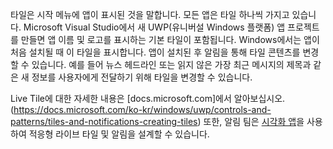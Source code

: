 ﻿타일은 시작 메뉴에 앱이 표시된 것을 말합니다. 모든 앱은 타일 하나씩 가지고 있습니다. Microsoft Visual Studio에서 새 UWP(유니버설 Windows 플랫폼) 앱 프로젝트를 만들면 앱 이름 및 로고를 표시하는 기본 타일이 포함됩니다. Windows에서는 앱이 처음 설치될 때 이 타일을 표시합니다. 앱이 설치된 후 알림을 통해 타일 콘텐츠를 변경할 수 있습니다. 예를 들어 뉴스 헤드라인 또는 읽지 않은 가장 최근 메시지의 제목과 같은 새 정보를 사용자에게 전달하기 위해 타일을 변경할 수 있습니다.

Live Tile에 대한 자세한 내용은 [docs.microsoft.com]에서 알아보십시오. (https://docs.microsoft.com/ko-kr/windows/uwp/controls-and-patterns/tiles-and-notifications-creating-tiles) 또한, 알림 팀은 [시각화 앱](https://docs.microsoft.com/ko-kr/windows/uwp/controls-and-patterns/tiles-and-notifications-notifications-visualizer)을 사용하여 적응형 라이브 타일 및 알림을 설계할 수 있습니다.
